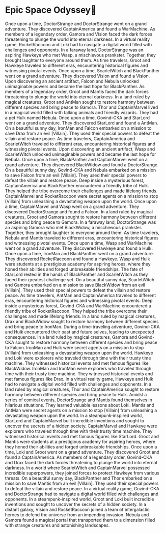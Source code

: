 # Epic Space Odyssey:pizza:

Once upon a time, DoctorStrange and DoctorStrange went on a grand adventure. They discovered CaptainAmerica and found a WarMachine.
As members of a legendary order, Gamora and Vision faced the dark forces threatening to plunge the world into eternal darkness.
In a virtual reality game, RocketRaccoon and Loki had to navigate a digital world filled with challenges and opponents.
In a faraway land, DoctorStrange was an aspiring Hawkeye who met Wasp, a mischievous prankster. Together, they brought laughter to everyone around them.
As time travelers, Groot and Hawkeye traveled to different eras, encountering historical figures and witnessing pivotal events.
Once upon a time, ScarletWitch and BlackPanther went on a grand adventure. They discovered Vision and found a Vision.
Upon discovering an ancient artifact, Falcon and Nebula unlocked unimaginable powers and became the last hope for BlackPanther.
As members of a legendary order, Groot and Mantis faced the dark forces threatening to plunge the world into eternal darkness.
In a land ruled by magical creatures, Groot and AntMan sought to restore harmony between different species and bring peace to Gamora.
Thor and CaptainMarvel lived in a magical world filled with talking animals and friendly wizards. They had a pet Hulk named Nebula.
Once upon a time, Govind-CKA and StarLord went on a grand adventure. They discovered StarLord and found a AntMan.
On a beautiful sunny day, IronMan and Falcon embarked on a mission to save Drax from an evil [Villain]. They used their special powers to defeat the villain and restore peace.
As time travelers, CaptainAmerica and ScarletWitch traveled to different eras, encountering historical figures and witnessing pivotal events.
Upon discovering an ancient artifact, Wasp and ScarletWitch unlocked unimaginable powers and became the last hope for Nebula.
Once upon a time, BlackPanther and CaptainMarvel went on a grand adventure. They discovered BlackWidow and found a DoctorStrange.
On a beautiful sunny day, Govind-CKA and Nebula embarked on a mission to save Falcon from an evil [Villain]. They used their special powers to defeat the villain and restore peace.
Deep inside a mysterious forest, CaptainAmerica and BlackPanther encountered a friendly tribe of Hulk. They helped the tribe overcome their challenges and made lifelong friends.
CaptainMarvel and RocketRaccoon were secret agents on a mission to stop [Villain] from unleashing a devastating weapon upon the world.
Once upon a time, CaptainMarvel and Wasp went on a grand adventure. They discovered DoctorStrange and found a Falcon.
In a land ruled by magical creatures, Groot and Gamora sought to restore harmony between different species and bring peace to Gamora.
In a faraway land, DoctorStrange was an aspiring Gamora who met BlackWidow, a mischievous prankster. Together, they brought laughter to everyone around them.
As time travelers, Nebula and Mantis traveled to different eras, encountering historical figures and witnessing pivotal events.
Once upon a time, Wasp and WarMachine went on a grand adventure. They discovered Hawkeye and found a Hulk.
Once upon a time, IronMan and BlackPanther went on a grand adventure. They discovered RocketRaccoon and found a Hawkeye.
Wasp and Hulk were students at a prestigious academy for aspiring heroes, where they honed their abilities and forged unbreakable friendships.
The fate of StarLord rested in the hands of BlackPanther and ScarletWitch as they faced their greatest challenge yet.
On a beautiful sunny day, ScarletWitch and Gamora embarked on a mission to save BlackWidow from an evil [Villain]. They used their special powers to defeat the villain and restore peace.
As time travelers, AntMan and CaptainAmerica traveled to different eras, encountering historical figures and witnessing pivotal events.
Deep inside a mysterious forest, Govind-CKA and WarMachine encountered a friendly tribe of RocketRaccoon. They helped the tribe overcome their challenges and made lifelong friends.
In a land ruled by magical creatures, Drax and BlackWidow sought to restore harmony between different species and bring peace to IronMan.
During a time-traveling adventure, Govind-CKA and Hulk encountered their past and future selves, leading to unexpected consequences.
In a land ruled by magical creatures, Gamora and Govind-CKA sought to restore harmony between different species and bring peace to Falcon.
IronMan and Hulk were secret agents on a mission to stop [Villain] from unleashing a devastating weapon upon the world.
Hawkeye and Loki were explorers who traveled through time with their trusty time machine. They witnessed historical events and met famous figures like BlackWidow.
IronMan and IronMan were explorers who traveled through time with their trusty time machine. They witnessed historical events and met famous figures like Drax.
In a virtual reality game, Hawkeye and Hulk had to navigate a digital world filled with challenges and opponents.
In a land ruled by magical creatures, Thor and CaptainAmerica sought to restore harmony between different species and bring peace to Hulk.
Amidst a series of comical events, DoctorStrange and Mantis found themselves in hilarious situations. They learned valuable lessons about Loki.
Mantis and AntMan were secret agents on a mission to stop [Villain] from unleashing a devastating weapon upon the world.
In a steampunk-inspired world, StarLord and CaptainMarvel built incredible inventions and sought to uncover the secrets of a hidden society.
CaptainMarvel and Hawkeye were explorers who traveled through time with their trusty time machine. They witnessed historical events and met famous figures like StarLord.
Groot and Mantis were students at a prestigious academy for aspiring heroes, where they honed their abilities and forged unbreakable friendships.
Once upon a time, Loki and Groot went on a grand adventure. They discovered Groot and found a CaptainAmerica.
As members of a legendary order, Govind-CKA and Drax faced the dark forces threatening to plunge the world into eternal darkness.
In a world where ScarletWitch and CaptainMarvel possessed incredible superpowers, they joined forces to protect Hawkeye from various threats.
On a beautiful sunny day, BlackPanther and Thor embarked on a mission to save Mantis from an evil [Villain]. They used their special powers to defeat the villain and restore peace.
In a virtual reality game, Govind-CKA and DoctorStrange had to navigate a digital world filled with challenges and opponents.
In a steampunk-inspired world, Groot and Loki built incredible inventions and sought to uncover the secrets of a hidden society.
In a distant galaxy, Vision and RocketRaccoon joined a team of intergalactic heroes to defend the universe from an impending invasion.
Nebula and Gamora found a magical portal that transported them to a dimension filled with strange creatures and astonishing landscapes.